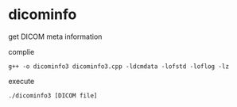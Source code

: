 # dicominfo
get DICOM meta information

complie
```
g++ -o dicominfo3 dicominfo3.cpp -ldcmdata -lofstd -loflog -lz
```
execute
```
./dicominfo3 [DICOM file]
```
